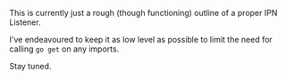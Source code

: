 This is currently just a rough (though functioning) outline of a proper IPN Listener.

I've endeavoured to keep it as low level as possible to limit the need for calling 
`go get` on any imports.

Stay tuned.
